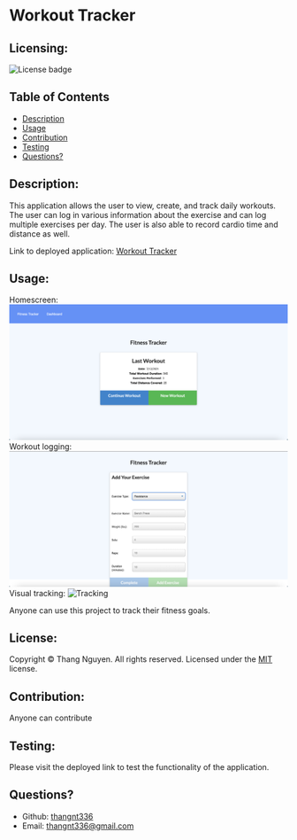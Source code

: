 # Workout Tracker
  ## Licensing:
  ![License badge](https://img.shields.io/badge/license-MIT-green)
  ## Table of Contents 
  - [Description](#description)
  - [Usage](#usage)
  - [Contribution](#contribution)
  - [Testing](#testing)
  - [Questions?](#questions)
  ## Description:
  This application allows the user to view, create, and track daily workouts. The user can log in various information about the exercise and can log multiple exercises per day. The user is also able to record cardio time and distance as well. 
  
  Link to deployed application: [Workout Tracker](https://young-atoll-62653.herokuapp.com/)
  ## Usage:
  Homescreen:
  ![Main](./assets/screen1.png)
  Workout logging:
  ![Options](./assets/screen2.png)
  Visual tracking:
  ![Tracking](.assets/screen3.png)
  
  Anyone can use this project to track their fitness goals.
  ## License:
  
  Copyright © Thang Nguyen. All rights reserved. 
  Licensed under the [MIT](https://opensource.org/licenses/MIT) license.
  ## Contribution:
  Anyone can contribute
  ## Testing:
  Please visit the deployed link to test the functionality of the application.
  ## Questions?
  - Github: [thangnt336](https://github.com/thangnt336)
  - Email: thangnt336@gmail.com 
